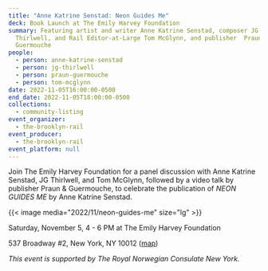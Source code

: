 ```yaml
---
title: "Anne Katrine Senstad: Neon Guides Me"
deck: Book Launch at The Emily Harvey Foundation
summary: Featuring artist and writer Anne Katrine Senstad, composer JG
  Thirlwell, and Rail Editor-at-Large Tom McGlynn, and publisher  Praun &
  Guermouche
people:
  - person: anne-katrine-senstad
  - person: jg-thirlwell
  - person: praun-guermouche
  - person: tom-mcglynn
date: 2022-11-05T16:00:00-0500
end_date: 2022-11-05T18:00:00-0500
collections:
  - community-listing
event_organizer:
  - the-brooklyn-rail
event_producer:
  - the-brooklyn-rail
event_platform: null
---
```

Join The Emily Harvey Foundation for a panel discussion with Anne Katrine Senstad, JG Thirlwell, and Tom McGlynn, followed by a video talk by publisher Praun & Guermouche, to celebrate the publication of *NEON GUIDES ME* by Anne Katrine Senstad. 

{{< image media="2022/11/neon-guides-me" size="lg" >}}

S﻿aturday, November 5, 4 - 6 PM at The Emily Harvey Foundation

5﻿37 Broadway #2, New York, NY 10012 ([map](https://goo.gl/maps/4uEyug4Y8nPEPZnY6))

*T﻿his event is supported by The Royal Norwegian Consulate New York.*